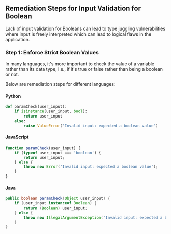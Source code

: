 

## Remediation Steps for Input Validation for Boolean
Lack of input validation for Booleans can lead to type juggling vulnerabilities where input is freely interpreted which can lead to logical flaws in the application. 

### Step 1: Enforce Strict Boolean Values
In many languages, it's more important to check the value of a variable rather than its data type, i.e., if it's true or false rather than being a boolean or not.

Below are remediation steps for different languages:

#### Python
```python
def paramCheck(user_input):
    if isinstance(user_input, bool):
        return user_input
    else:
        raise ValueError('Invalid input: expected a boolean value')
```

#### JavaScript
```javascript
function paramCheck(user_input) {
    if (typeof user_input === 'boolean') {
        return user_input;
    } else {
        throw new Error('Invalid input: expected a boolean value');
    }
}
```

#### Java
```java
public boolean paramCheck(Object user_input) {
    if (user_input instanceof Boolean) {
        return (Boolean) user_input;
    } else {
        throw new IllegalArgumentException("Invalid input: expected a boolean value");
    }
}
```